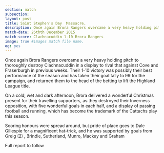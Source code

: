 ```yaml
---
section: match
subsection:
layout: post
title: Saint Stephen's Day  Massacre. 
description: Once again Brora Rangers overcame a very heavy holding pitch  to thoroughly destroy Clachnacuddin in a display to rival that against Cove and Fraserburgh in previous weeks.  
match-date: 26thth December 2015
match-score: Clachnacuddin 1-10 Brora Rangers
image: true #images match file name.
og: yes
---
```

Once again Brora Rangers overcame a very heavy holding pitch  to thoroughly destroy Clachnacuddin in a display to rival that against Cove and Fraserburgh in previous weeks. Their 1-10 victory  was possibly their best performance of the season and has taken their goal tally to 99 for the campaign, and returned them to the head of the betting to lift the Highland League title.  

On a cold, wet and dark afternoon, Brora delivered a wonderful Christmas present for their travelling supporters, as they destroyed their Inverness opposition, with five wonderful goals in each half, and a display of passing football and running, which has become the trademark of the Cattachs play this season. 

Scoring honours were spread around, but pride of place goes to Dale Gillespie for a magnificent hat-trick, and he was supported by goals from Greig (2) , Brindle, Sutherland, Munro, Mackay and Graham 

Full report to follow 